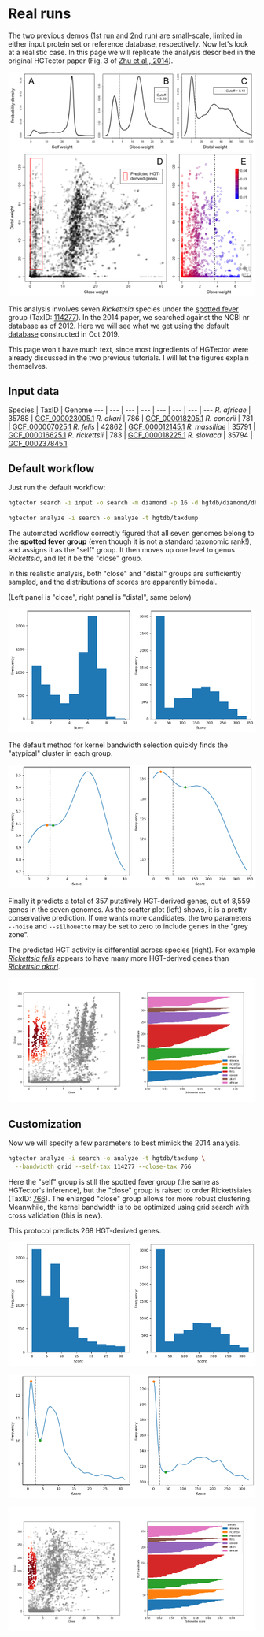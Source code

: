 Real runs
=========

The two previous demos ([1st run](1strun.md) and [2nd run](2ndrun.md)) are small-scale, limited in either input protein set or reference database, respectively. Now let's look at a realistic case. In this page we will replicate the analysis described in the original HGTector paper (Fig. 3 of [Zhu et al., 2014](https://bmcgenomics.biomedcentral.com/articles/10.1186/1471-2164-15-717)).

![zhu.2014.fig3](img/zhu.2014.fig3.png "Original Figure 3")

This analysis involves seven _Rickettsia_ species under the [spotted fever](https://en.wikipedia.org/wiki/Spotted_fever) group (TaxID: [114277](https://www.ncbi.nlm.nih.gov/Taxonomy/Browser/wwwtax.cgi?mode=Info&id=114277)). In the 2014 paper, we searched against the NCBI nr database as of 2012. Here we will see what we get using the [default database](https://www.dropbox.com/s/qdnfgzdcjadlm4i/hgtdb_20191021.tar.xz?dl=0) constructed in Oct 2019.

This page won't have much text, since most ingredients of HGTector were already discussed in the two previous tutorials. I will let the figures explain themselves.

## Input data

Species | TaxID | Genome
--- | --- | --- | --- | --- | --- | --- | ---
_R. africae_ | 35788 | [GCF_000023005.1](ftp://ftp.ncbi.nlm.nih.gov/genomes/all/GCF/000/023/005/GCF_000023005.1_ASM2300v1/)
_R. akari_ | 786 | [GCF_000018205.1](ftp://ftp.ncbi.nlm.nih.gov/genomes/all/GCF/000/018/205/GCF_000018205.1_ASM1820v1/)
_R. conorii_ | 781 | [GCF_000007025.1](ftp://ftp.ncbi.nlm.nih.gov/genomes/all/GCF/000/007/025/GCF_000007025.1_ASM702v1/)
_R. felis_ | 42862 | [GCF_000012145.1](ftp://ftp.ncbi.nlm.nih.gov/genomes/all/GCF/000/012/145/GCF_000012145.1_ASM1214v1/)
_R. massiliae_ | 35791 | [GCF_000016625.1](ftp://ftp.ncbi.nlm.nih.gov/genomes/all/GCF/000/016/625/GCF_000016625.1_ASM1662v1/)
_R. rickettsii_ | 783 | [GCF_000018225.1](ftp://ftp.ncbi.nlm.nih.gov/genomes/all/GCF/000/018/225/GCF_000018225.1_ASM1822v1/)
_R. slovaca_ | 35794 | [GCF_000237845.1](ftp://ftp.ncbi.nlm.nih.gov/genomes/all/GCF/000/237/845/GCF_000237845.1_ASM23784v1/)


## Default workflow

Just run the default workflow:

```bash
hgtector search -i input -o search -m diamond -p 16 -d hgtdb/diamond/db -t hgtdb/taxdump
```

```bash
hgtector analyze -i search -o analyze -t hgtdb/taxdump
```

The automated workflow correctly figured that all seven genomes belong to the **spotted fever group** (even though it is not a standard taxonomic rank!), and assigns it as the "self" group. It then moves up one level to genus _Rickettsia_, and let it be the "close" group.

In this realistic analysis, both "close" and "distal" groups are sufficiently sampled, and the distributions of scores are apparently bimodal.

(Left panel is "close", right panel is "distal", same below)

![ricket.def.hist](img/ricket.def.hist.png "Default histogram")

The default method for kernel bandwidth selection quickly finds the "atypical" cluster in each group.

![ricket.def.kde](img/ricket.def.kde.png "Default KDE")

Finally it predicts a total of 357 putatively HGT-derived genes, out of 8,559 genes in the seven genomes. As the scatter plot (left) shows, it is a pretty conservative prediction. If one wants more candidates, the two parameters `--noise` and `--silhouette` may be set to zero to include genes in the "grey zone".

The predicted HGT activity is differential across species (right). For example [_Rickettsia felis_](https://en.wikipedia.org/wiki/Rickettsia_felis) appears to have many more HGT-derived genes than [_Rickettsia akari_](https://en.wikipedia.org/wiki/Rickettsia_akari).

![ricket.def.plot](img/ricket.def.plot.png "Default plot")


## Customization

Now we will specify a few parameters to best mimick the 2014 analysis.

```bash
hgtector analyze -i search -o analyze -t hgtdb/taxdump \
  --bandwidth grid --self-tax 114277 --close-tax 766
```

Here the "self" group is still the spotted fever group (the same as HGTector's inference), but the "close" group is raised to order Rickettsiales (TaxID: [766](https://www.ncbi.nlm.nih.gov/Taxonomy/Browser/wwwtax.cgi?mode=Info&id=766)). The enlarged "close" group allows for more robust clustering. Meanwhile, the kernel bandwidth is to be optimized using grid search with cross validation (this is new).

This protocol predicts 268 HGT-derived genes.

![ricket.ori.hist](img/ricket.ori.hist.png "Replicate histogram")

![ricket.ori.kde](img/ricket.ori.kde.png "Replicate KDE")

![ricket.def.plot](img/ricket.ori.plot.png "Replicate plot")
